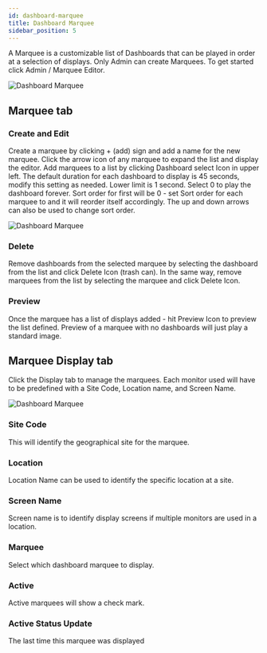 ```yaml
---
id: dashboard-marquee
title: Dashboard Marquee
sidebar_position: 5
---
```



A Marquee is a customizable list of Dashboards that can be played in order at a selection of displays.  Only Admin can create Marquees.
To get started click Admin / Marquee Editor.


![Dashboard Marquee ](/img/db-marquee-display.png)


## Marquee tab

### Create and Edit
Create a marquee by clicking + (add) sign and add a name for the new marquee.
Click the arrow icon of any marquee to expand the list and display the editor.
Add marquees to a list by clicking Dashboard select Icon in upper left.
The default duration for each dashboard to display is 45 seconds, modify this setting as needed.  Lower limit is 1 second.  Select 0 to play the dashboard forever.
Sort order for first will be 0 - set Sort order for each marquee to and it will reorder itself accordingly.  The up and down arrows can also be used to change sort order.

![Dashboard Marquee ](/img/db-marquee-tab.png)


### Delete
Remove dashboards from the selected marquee by selecting the dashboard from the list and click Delete Icon (trash can).
In the same way, remove marquees from the list by selecting the marquee and click Delete Icon.
 
### Preview
Once the marquee has a list of displays added - hit Preview Icon to preview the list defined.
Preview of a marquee with no dashboards will just play a standard image.
 

## Marquee Display tab
Click the Display tab to manage the marquees.  Each monitor used will have to be predefined with a Site Code, Location name, and Screen Name.

![Dashboard Marquee ](/img/db-marquee-display-tab.png)


### Site Code
This will identify the geographical site for the marquee.
 
### Location
Location Name can be used to identify the specific location at a site.
 
### Screen Name
Screen name is to identify display screens if multiple monitors are used in a location.
 
### Marquee
Select which dashboard marquee to display.
 
### Active
Active marquees will show a check mark.
 
### Active Status Update
The last time this marquee was displayed

